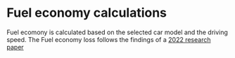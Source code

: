 # Fuel economy calculations
Fuel ecomony is calculated based on the selected car model and the driving speed.
The Fuel economy loss follows the findings of a [2022 research paper](https://tedb.ornl.gov/wp-content/uploads/2022/03/TEDB_Ed_40.pdf#page=135)